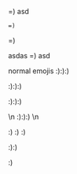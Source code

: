 =) asd

    =)
  =)

asdas =) asd

normal emojis :):):)

:):):)

:):):) 

\n :):):) \n

:)  :)  :)

:):)

:)

